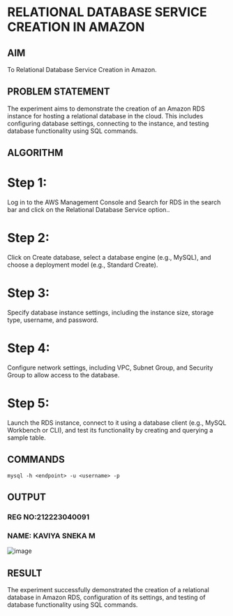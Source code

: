# RELATIONAL DATABASE SERVICE CREATION IN AMAZON

## AIM
  To Relational Database Service Creation in Amazon.
## PROBLEM STATEMENT
 The experiment aims to demonstrate the creation of an Amazon RDS instance for hosting a relational database in the cloud. This includes configuring database settings, connecting to the instance, and testing database functionality using SQL commands.

## ALGORITHM
# Step 1:
Log in to the AWS Management Console and Search for RDS in the search bar and click on the Relational Database Service option..
# Step 2:
Click on Create database, select a database engine (e.g., MySQL), and choose a deployment model (e.g., Standard Create).
# Step 3:
Specify database instance settings, including the instance size, storage type, username, and password.
# Step 4:
Configure network settings, including VPC, Subnet Group, and Security Group to allow access to the database.
# Step 5:
Launch the RDS instance, connect to it using a database client (e.g., MySQL Workbench or CLI), and test its functionality by creating and querying a sample table.

## COMMANDS

```
mysql -h <endpoint> -u <username> -p

```

## OUTPUT
### REG NO:212223040091
### NAME: KAVIYA SNEKA M

![image](https://github.com/user-attachments/assets/bf7e0665-c670-4529-97e1-0ff5b14f1e7a)


## RESULT
The experiment successfully demonstrated the creation of a relational database in Amazon RDS, configuration of its settings, and testing of database functionality using SQL commands. 

  



